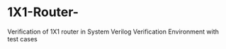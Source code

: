 # 1X1-Router-
Verification of 1X1 router in System Verilog Verification Environment with test cases
